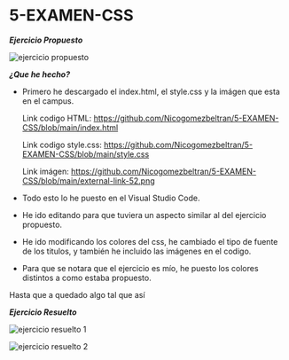 # 5-EXAMEN-CSS
***Ejercicio Propuesto***

![ejercicio propuesto](https://user-images.githubusercontent.com/73166385/110806236-24d17c00-8282-11eb-8b0b-eb5b5bb2a965.PNG)

***¿Que he hecho?***
* Primero he descargado el index.html, el style.css y la imágen que esta en el campus.
  
  Link codigo HTML: https://github.com/Nicogomezbeltran/5-EXAMEN-CSS/blob/main/index.html
 
  Link codigo style.css: https://github.com/Nicogomezbeltran/5-EXAMEN-CSS/blob/main/style.css
  
  Link imágen: https://github.com/Nicogomezbeltran/5-EXAMEN-CSS/blob/main/external-link-52.png
  
  
* Todo esto lo he puesto en el Visual Studio Code.


* He ido editando para que tuviera un aspecto similar al del ejercicio propuesto.

* He ido modificando los colores del css, he cambiado el tipo de fuente de los titulos, y también he incluido las imágenes en el codigo.

* Para que se notara que el ejercicio es mío, he puesto los colores distintos a como estaba propuesto.


Hasta que a quedado algo tal que así

***Ejercicio Resuelto***

![ejercicio resuelto 1](https://user-images.githubusercontent.com/73166385/110808364-33b92e00-8284-11eb-9294-ff011b2674de.PNG)

![ejercicio resuelto 2](https://user-images.githubusercontent.com/73166385/110808371-34ea5b00-8284-11eb-9adb-4b2e10ba595c.PNG)




